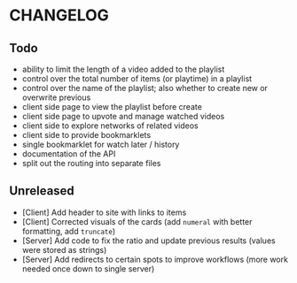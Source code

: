 # CHANGELOG

## Todo

* ability to limit the length of a video added to the playlist
* control over the total number of items (or playtime) in a playlist
* control over the name of the playlist; also whether to create new or overwrite
  previous
* client side page to view the playlist before create
* client side page to upvote and manage watched videos
* client side to explore networks of related videos
* client side to provide bookmarklets
* single bookmarklet for watch later / history
* documentation of the API
* split out the routing into separate files

## Unreleased

* [Client] Add header to site with links to items
* [Client] Corrected visuals of the cards (add `numeral` with better formatting,
  add `truncate`)
* [Server] Add code to fix the ratio and update previous results (values were
  stored as strings)
* [Server] Add redirects to certain spots to improve workflows (more work needed
  once down to single server)
